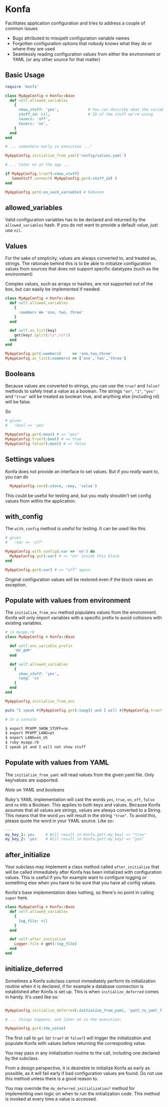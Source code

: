 Konfa
=====

Facilitates application configuration and tries to address a couple of common issues

 * Bugs attributed to misspelt configuration variable names
 * Forgotten configuration options that nobody knows what they do or where they are used
 * Seamlessly reading configuration values from either the environment or YAML (or any other source for that matter)

Basic Usage
-----------

```ruby
require 'konfa'

class MyAppConfig < Konfa::Base
  def self.allowed_variables
    {
      show_stuff: 'yes',             # You can describe what the variable's for here
      stuff_id: nil,                 # ID of the stuff we're using
      lasers: 'off',
      tasers: 'on',
    }
  end
end

# ... somewhere early in execution ..."

MyAppConfig.initialize_from_yaml('config/values.yaml')

# ... later on in the app ...

if MyAppConfig.true?(:show_stuff)
   SomeStuff.connect( MyAppConfig.get(:stuff_id) )
end

MyAppConfig.get(:no_such_variable) # Kabooom

```

allowed_variables
-----------

Valid configuration variables has to be declared and returned by the ```allowed_variables``` hash. If you do not want to provide a default value, just use ```nil```.

Values
------
For the sake of simplicity, values are always converted to, and treated as, strings. The rationale behind this is to be able to initialize configuration values from sources that does not support specific datatypes (such as the environment)

Complex values, such as arrays or hashes, are not supported out of the box, but can easily be implemented if needed:

```ruby
class MyAppConfig < Konfa::Base
  def self.allowed_variables
    {
      :numbers => 'one, two, three'
    }
  end

  def self.as_list(key)
    get(key).split(/\s*,\s*/)
  end
end

MyAppConfig.get(:numbers)     => 'one,two,three'
MyAppConfig.as_list(:numbers) => ['one','two','three']
```


Booleans
--------
Because values are converted to strings, you can use the ```true?``` and ```false?``` methods to safely treat a value as a boolean. The strings ```"on"```, ```"1"```, ```"yes"``` and ```"true"``` will be treated as boolean true, and anything else (including nil) will be false.

So
```ruby
# given
#   :bool => 'yes'

MyAppConfig.get(:bool) # => "yes"
MyAppConfig.true?(:bool) # => true
MyAppConfig.false?(:bool) # => false
```

Settings values
---------------
Konfa does not provide an interface to set values. But if you *really* want to, you can do

```ruby
  MyAppConfig.send(:store, :key, 'value')
```

This could be useful for testing and, but you really shouldn't set config values from within the application.

with_config
-----------
The ```with_config``` method is useful for testing. It can be used like this

```ruby
# given
#   :var => 'off'

MyAppConfig.with_config(:var => 'on') do
  MyAppConfig.get(:var) # => "on" inside this block
end

MyAppConfig.get(:var) # => "off" again
```

Original configuration values will be restored even if the block raises an exception.

Populate with values from environment
-------------------------------------
The ```initialize_from_env``` method populates values from the environment. Konfa will only import variables with a specific prefix to avoid collisions with existing variables.

```ruby
# in myapp.rb
class MyAppConfig < Konfa::Base

  def self.env_variable_prefix
    'MY_APP'
  end

  def self.allowed_variables
    {
      show_stuff: 'yes',
      lang: 'sv'
    }
  end
end

MyAppConfig.initialize_from_env

puts "I speak #{MyAppConfig.get(:lang)} and I will #{MyAppConfig.true?(:show_stuff) ? "" : "not"} show stuff"
```

```bash
# In a console

$ export MYAPP_SHOW_STUFF=no
$ export MYAPP_LANG=pt
$ export LANG=en_US
$ ruby myapp.rb
I speak pt and I will not show stuff
```

Populate with values from YAML
------------------------------
The ```initialize_from_yaml``` will read values from the given yaml file. Only key/values are supported.

*Note on YAML and booleans*

Ruby's YAML implementation will cast the words ```yes```, ```true```, ```on```, ```off```, ```false``` and ```no```
into a Boolean. This applies to both keys and values. Because Konfa assumes that all values are strings, values are
always converted to a String. This means that the word ```yes``` will result in the string ```"true"```.
To avoid this, please quote the word in your YAML source. Like so:

```YAML
---
my_key_1: yes     # Will result in Konfa.get(:my_key) => "true"
my_key_2: 'yes'   # Will result in Konfa.get(:my_key) => "yes"
```

after_initialize
----------------
Your subclass may implement a class method called ```after_initialize``` that will be called immediately after Konfa has
been initialized with configuration values. This is useful if you for example want to configure logging or something
else when you have to be sure that you have all config values.

Konfa's base implementation does nothing, so there's no point in calling ```super``` here.

```ruby
class MyAppConfig < Konfa::Base
  def self.allowed_variables
    {
      log_file: nil
    }
  end

  def self.after_initialize
    Logger.file = get(:log_file)
  end
end
```

initialize_deferred
-------------------
Sometimes a Konfa subclass cannot immediately perform its initialization routine
when it is declared, if for example a database connection is established after
Konfa is set up. This is when ```initialize_deferred``` comes in handy. It's used
like so:

```ruby

MyAppConfig.initialize_deferred(:initialize_from_yaml, 'path_to_yaml_file')

# ... things happens, and later on in the execution:

MyAppConfig.get(:the_value)
```

The first call to ```get``` (or ```true?``` or ```false?```) will trigger the
initialization and populate Konfa with values before returning the correspoding value.

You may pass in any initialization routine to the call, including one declared by the subclass.

From a design perspective, it is desireble to initialize Konfa as early as possible,
as it will fail early if bad configuration values are found. Do not use this method
unless there is a good reason to.

You may override the ```do_deferred_initialization?``` method for implementing own logic
on when to run the initialization code. This method is invoked at every time a value is
accessed.
